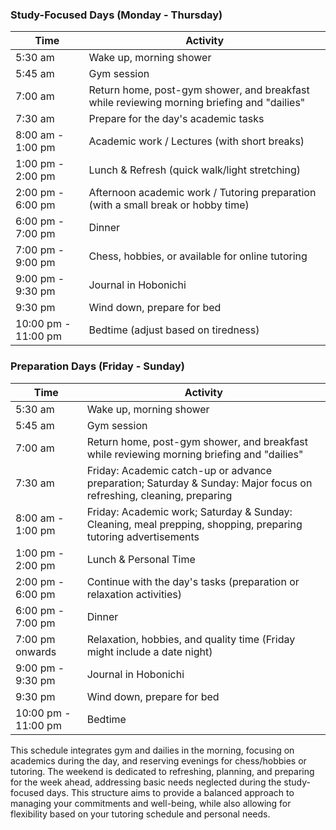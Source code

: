 ### Study-Focused Days (Monday - Thursday)

| Time        | Activity                                          |
|-------------|---------------------------------------------------|
| 5:30 am     | Wake up, morning shower                           |
| 5:45 am     | Gym session                                       |
| 7:00 am     | Return home, post-gym shower, and breakfast while reviewing morning briefing and "dailies" |
| 7:30 am     | Prepare for the day's academic tasks              |
| 8:00 am - 1:00 pm | Academic work / Lectures (with short breaks)    |
| 1:00 pm - 2:00 pm | Lunch & Refresh (quick walk/light stretching)  |
| 2:00 pm - 6:00 pm | Afternoon academic work / Tutoring preparation (with a small break or hobby time) |
| 6:00 pm - 7:00 pm | Dinner                                          |
| 7:00 pm - 9:00 pm | Chess, hobbies, or available for online tutoring |
| 9:00 pm - 9:30 pm | Journal in Hobonichi                            |
| 9:30 pm     | Wind down, prepare for bed                        |
| 10:00 pm - 11:00 pm | Bedtime (adjust based on tiredness)           |

### Preparation Days (Friday - Sunday)

| Time        | Activity                                          |
|-------------|---------------------------------------------------|
| 5:30 am     | Wake up, morning shower                           |
| 5:45 am     | Gym session                                       |
| 7:00 am     | Return home, post-gym shower, and breakfast while reviewing morning briefing and "dailies" |
| 7:30 am     | Friday: Academic catch-up or advance preparation; Saturday & Sunday: Major focus on refreshing, cleaning, preparing |
| 8:00 am - 1:00 pm | Friday: Academic work; Saturday & Sunday: Cleaning, meal prepping, shopping, preparing tutoring advertisements |
| 1:00 pm - 2:00 pm | Lunch & Personal Time                           |
| 2:00 pm - 6:00 pm | Continue with the day's tasks (preparation or relaxation activities) |
| 6:00 pm - 7:00 pm | Dinner                                          |
| 7:00 pm onwards | Relaxation, hobbies, and quality time (Friday might include a date night) |
| 9:00 pm - 9:30 pm | Journal in Hobonichi                            |
| 9:30 pm     | Wind down, prepare for bed                        |
| 10:00 pm - 11:00 pm | Bedtime                                        |

This schedule integrates gym and dailies in the morning, focusing on academics during the day, and reserving evenings for chess/hobbies or tutoring. The weekend is dedicated to refreshing, planning, and preparing for the week ahead, addressing basic needs neglected during the study-focused days. This structure aims to provide a balanced approach to managing your commitments and well-being, while also allowing for flexibility based on your tutoring schedule and personal needs.